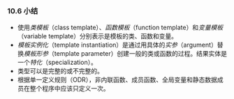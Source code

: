 ### 10.6    小结

+ 使用*类模板*（class template）、*函数模板*（function template）和*变量模板*（variable template）分别表示是模板的类、函数和变量。
+ *模板实例化*（template instantiation）是通过用具体的*实参*（argument）替换*模板形参*（template parameter）创建一般的类或函数的过程。结果实体是一个*特化*（specialization）。
+ 类型可以是完整的或不完整的。
+ 根据单一定义规则（ODR），非内联函数、成员函数、全局变量和静态数据成员在整个程序中应该只定义一次。